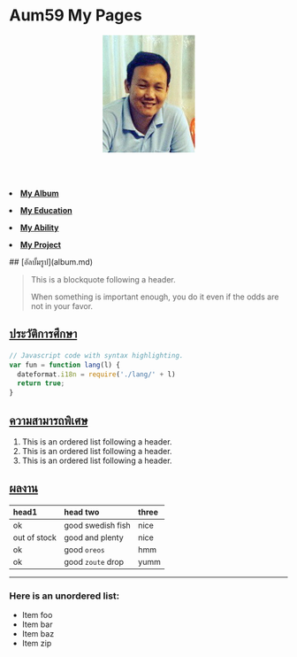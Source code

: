 <p align="center"> <H1>Aum59 My Pages</H1> </p> 
<p align="center"> <img src="pictures/aumpic.jpg"/> </p>
<br><br>
<p align="center"> 
   <b>
      <p align="center"> <li><a href="album.md">My Album</a></li> </p>
      <p align="center"> <li><a href="education.md">My Education</a></li> </p>
      <p align="center"> <li><a href="ability.md">My Ability</a></li> </p>
      <p align="center"> <li><a href="project.md">My Project</a></li> </p>
   </b> 
</p>
## [อัลบั้มรูป](album.md)

> This is a blockquote following a header.
>
> When something is important enough, you do it even if the odds are not in your favor.

## [ประวัติการศึกษา](education.md)

```js
// Javascript code with syntax highlighting.
var fun = function lang(l) {
  dateformat.i18n = require('./lang/' + l)
  return true;
}
```
## [ความสามารถพิเศษ](ability.md)

1.  This is an ordered list following a header.
2.  This is an ordered list following a header.
3.  This is an ordered list following a header.

## [ผลงาน](project.md)

| head1        | head two          | three |
|:-------------|:------------------|:------|
| ok           | good swedish fish | nice  |
| out of stock | good and plenty   | nice  |
| ok           | good `oreos`      | hmm   |
| ok           | good `zoute` drop | yumm  |

* * *

### Here is an unordered list:

*   Item foo
*   Item bar
*   Item baz
*   Item zip
